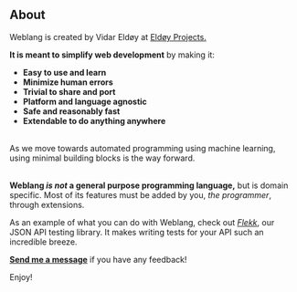 ## About

Weblang is created by Vidar Eldøy at [Eldøy Projects.](https://eldoy.com)

**It is meant to simplify web development** by making it:

- **Easy to use and learn**
- **Minimize human errors**
- **Trivial to share and port**
- **Platform and language agnostic**
- **Safe and reasonably fast**
- **Extendable to do anything anywhere**

<br>
As we move towards automated programming using machine learning, using minimal building blocks is the way forward.
<br>
<br>

**Weblang _is not_ a general purpose programming language,** but is domain specific. Most of its features must be added by you, _the programmer_, through extensions.

As an example of what you can do with Weblang, check out [_Flekk_](https://github.com/eldoy/flekk), our JSON API testing library. It makes writing tests for your API such an incredible breeze.

**[Send me a message](https://github.com/eldoy)** if you have any feedback!

Enjoy!